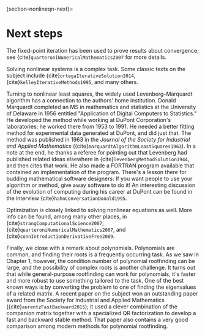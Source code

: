 (section-nonlineqn-next)=

# Next steps

The fixed-point iteration has been used to prove results about convergence; see {cite}`quarteroniNumericalMathematics2007` for more details.

Solving nonlinear systems is a complex task.  Some classic texts on the subject include {cite}`ortegaIterativeSolution2014`, {cite}`kelleyIterativeMethods1995`, and many others.

Turning to nonlinear least squares, the widely used Levenberg–Marquardt algorithm has a connection to the authors' home institution.  Donald Marquardt completed an MS in mathematics and statistics at the University of Delaware in 1956 entitled "Application of Digital Computers to Statistics." He developed the method while working at DuPont Corporation's laboratories; he worked there from 1953 to 1991.  He needed a better fitting method for experimental data generated at DuPont, and did just that.  The method was published in 1963 in the *Journal of the Society for Industrial and Applied Mathematics* ({cite}`marquardtAlgorithmLeastSquares1963`). In a note at the end, he thanks a referee for pointing out that Levenberg had published related ideas elsewhere in {cite}`levenbergMethodSolution1944`, and then cites that work.  He also made a FORTRAN program available that contained an implementation of the program.  There's a lesson there for budding mathematical software designers:  If you want people to use your algorithm or method, give away software to do it!  An interesting discussion of the evolution of computing during his career at DuPont can be found in the interview {cite}`hahnConversationDonald1995`.

Optimization is closely linked to solving nonlinear equations as well.  More info can be found, among many other places, in {cite}`strangComputationalScience2007`, {cite}`quarteroniNumericalMathematics2007`, and {cite}`connIntroductionDerivativeFree2009`.

Finally, we close with a remark about polynomials.  Polynomials are common, and finding their roots is a frequently occurring task. As we saw in Chapter 1, however, the condition number of polynomial rootfinding can be large, and the possibility of complex roots is another challenge. It turns out that while general-purpose rootfinding can work for polynomials, it's faster and more robust to use something tailored to the task. One of the best known ways is by converting the problem to one of finding the eigenvalues of a related matrix. A recent paper on the subject won an outstanding paper award from the Society for Industrial and Applied Mathematics ({cite}`aurentzFastBackward2015`); it used a clever combination of the companion matrix together with a specialized QR factorization to develop a fast and backward stable method. That paper also contains a very good comparison among modern methods for polynomial rootfinding.
